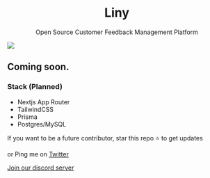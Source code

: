 <h1 align="center">Liny</h1>

<p align="center">Open Source Customer Feedback Management Platform</p>

![](https://github.com/user-attachments/assets/17f98cf3-d4d6-404b-801f-43a44ba830ca)

## Coming soon.

### Stack (Planned)
- Nextjs App Router
- TailwindCSS
- Prisma
- Postgres/MySQL

If you want to be a future contributor, star this repo ⭐ to get updates

or Ping me on <a href="https://x.com/the_mcnaveen" target="_blank">Twitter</a>



<a href="https://discord.gg/kqytVXS58M" target="_blank">
Join our discord server
</a>
